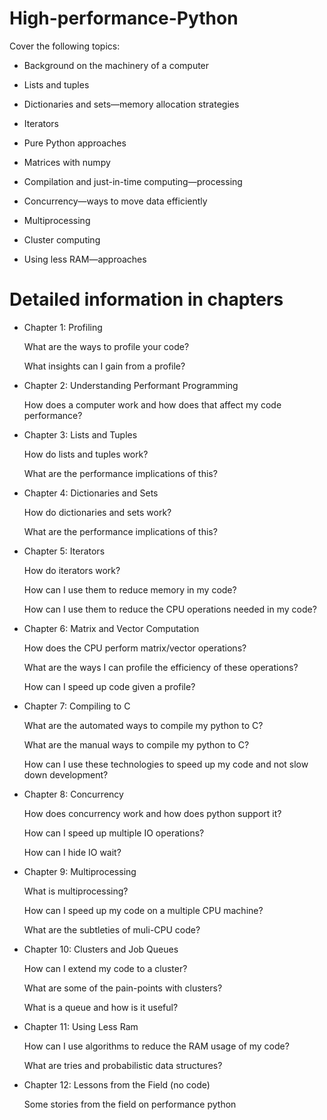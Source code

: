 # High-performance-Python

Cover the following topics:


* Background on the machinery of a computer

* Lists and tuples

* Dictionaries and sets—memory allocation strategies

* Iterators

* Pure Python approaches

* Matrices with numpy

* Compilation and just-in-time computing—processing

* Concurrency—ways to move data efficiently

* Multiprocessing

* Cluster computing

* Using less RAM—approaches


# Detailed information in chapters

* Chapter 1: Profiling

    What are the ways to profile your code?
    
    What insights can I gain from a profile?


* Chapter 2: Understanding Performant Programming

    How does a computer work and how does that affect my code performance?


* Chapter 3: Lists and Tuples

    How do lists and tuples work?
    
    What are the performance implications of this?


* Chapter 4: Dictionaries and Sets

    How do dictionaries and sets work?
    
    What are the performance implications of this?
    

* Chapter 5: Iterators

    How do iterators work?
    
    How can I use them to reduce memory in my code?
    
    How can I use them to reduce the CPU operations needed in my code?


* Chapter 6: Matrix and Vector Computation

  How does the CPU perform matrix/vector operations?
  
  What are the ways I can profile the efficiency of these operations?
  
  How can I speed up code given a profile?


* Chapter 7: Compiling to C

    What are the automated ways to compile my python to C?
    
    What are the manual ways to compile my python to C?
    
    How can I use these technologies to speed up my code and not slow down development?
    

* Chapter 8: Concurrency

    How does concurrency work and how does python support it?
    
    How can I speed up multiple IO operations?
    
    How can I hide IO wait?


* Chapter 9: Multiprocessing

    What is multiprocessing?
    
    How can I speed up my code on a multiple CPU machine?
    
    What are the subtleties of muli-CPU code?


* Chapter 10: Clusters and Job Queues

    How can I extend my code to a cluster?
    
    What are some of the pain-points with clusters?
    
    What is a queue and how is it useful?


* Chapter 11: Using Less Ram

    How can I use algorithms to reduce the RAM usage of my code?
 
    What are tries and probabilistic data structures?


* Chapter 12: Lessons from the Field (no code)

    Some stories from the field on performance python
